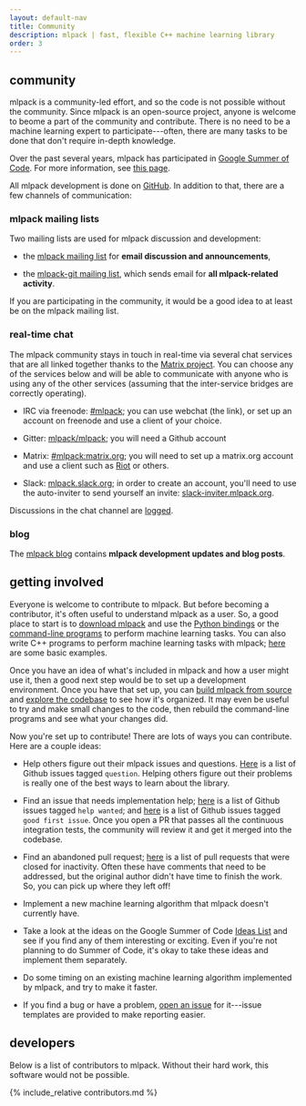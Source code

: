 ```yaml
---
layout: default-nav
title: Community
description: mlpack | fast, flexible C++ machine learning library
order: 3
---
```


## community

mlpack is a community-led effort, and so the code is not possible without the
community.  Since mlpack is an open-source project, anyone is welcome to beome a
part of the community and contribute.  There is no need to be a machine learning
expert to participate---often, there are many tasks to be done that don't
require in-depth knowledge.

Over the past several years, mlpack has participated in [Google Summer of
Code](https://summerofcode.withgoogle.com).  For more information, see [this
page](gsoc.html).

All mlpack development is done on [GitHub](https://github.com/mlpack/mlpack).
In addition to that, there are a few channels of communication:

### mlpack mailing lists

Two mailing lists are used for mlpack discussion and development:

 * the [mlpack mailing list](http://lists.mlpack.org/mailman/listinfo/mlpack)
   for **email discussion and announcements**,

 * the [mlpack-git mailing list](http://lists.mlpack.org/mailman/listinfo/mlpack-git),
   which sends email for **all mlpack-related activity**.

If you are participating in the community, it would be a good idea to at least
be on the mlpack mailing list.

### real-time chat

The mlpack community stays in touch in real-time via several chat services that
are all linked together thanks to the [Matrix project](http://www.matrix.org/).
You can choose any of the services below and will be able to communicate with
anyone who is using any of the other services (assuming that the inter-service
bridges are correctly operating).

 * IRC via freenode: [#mlpack](http://webchat.freenode.net/?channels=mlpack);
   you can use webchat (the link), or set up an account on freenode and use a
   client of your choice.

 * Gitter: [mlpack/mlpack](https://gitter.im/mlpack/mlpack); you will need a
   Github account

 * Matrix: [#mlpack:matrix.org](https://matrix.org/); you will need to set up a
   matrix.org account and use a client such as [Riot](https://riot.im) or
   others.

 * Slack: [mlpack.slack.org](https://mlpack.slack.org/); in order to create an
   account, you'll need to use the auto-inviter to send yourself an invite:
   [slack-inviter.mlpack.org](http://slack-inviter.mlpack.org:3000/).

Discussions in the chat channel are [logged](https://www.mlpack.org/irc/).

### blog

The [mlpack blog](http://www.mlpack.org/blog/) contains **mlpack development
updates and blog posts**.

## getting involved

Everyone is welcome to contribute to mlpack.  But before becoming a contributor,
it's often useful to understand mlpack as a user.  So, a good place to start is
to [download mlpack](index.html) and use the
[Python bindings](doc/stable/python_documentation.html) or the
[command-line programs](doc/stable/cli_documentation.html) to perform machine learning
tasks.  You can also write C++ programs to perform machine learning tasks with
mlpack; [here](doc/stable/doxygen/sample.html) are some basic examples.

Once you have an idea of what's included in mlpack and how a user might use it,
then a good next step would be to set up a development environment.  Once you
have that set up, you can [build mlpack from
source](doc/stable/doxygen/build.html) and [explore the
codebase](https://github.com/mlpack/mlpack/) to see how it's organized.  It may
even be useful to try and make small changes to the code, then rebuild the
command-line programs and see what your changes did.

Now you're set up to contribute!  There are lots of ways you can contribute.
Here are a couple ideas:

 * Help others figure out their mlpack issues and questions.
   [Here](https://github.com/mlpack/mlpack/issues?q=is%3Aopen+is%3Aissue+label%3A%22t%3A+question%22)
   is a list of Github issues tagged `question`.  Helping others figure out
   their problems is really one of the best ways to learn about the library.

 * Find an issue that needs implementation help;
   [here](https://github.com/mlpack/mlpack/issues?q=is%3Aopen+is%3Aissue+label%3A%22help+wanted%22)
   is a list of Github issues tagged `help wanted`; and
   [here](https://github.com/mlpack/mlpack/issues?q=is%3Aopen+is%3Aissue+label%3A%22good+first+issue%22)
   is a list of Github issues tagged `good first issue`.  Once you open a PR
   that passes all the continuous integration tests, the community will review
   it and get it merged into the codebase.

 * Find an abandoned pull request;
   [here](https://github.com/mlpack/mlpack/pulls?q=is%3Aclosed+is%3Apr+label%3A%22s%3A+stale%22)
   is a list of pull requests that were closed for inactivity.  Often these have
   comments that need to be addressed, but the original author didn't have time
   to finish the work.  So, you can pick up where they left off!

 * Implement a new machine learning algorithm that mlpack doesn't currently
   have.

 * Take a look at the ideas on the Google Summer of Code
   [Ideas List](https://github.com/mlpack/mlpack/wiki/SummerOfCodeIdeas) and see
   if you find any of them interesting or exciting.  Even if you're not planning
   to do Summer of Code, it's okay to take these ideas and implement them
   separately.

 * Do some timing on an existing machine learning algorithm implemented by
   mlpack, and try to make it faster.

 * If you find a bug or have a problem,
   [open an issue](https://github.com/mlpack/mlpack) for it---issue templates
   are provided to make reporting easier.

## developers

Below is a list of contributors to mlpack.  Without their hard work, this
software would not be possible.

{% include_relative contributors.md %}
